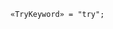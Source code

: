 <!-- This file is generated automatically by infrastructure scripts. Please don't edit by hand. -->

```{ .ebnf .slang-ebnf #TryKeyword }
«TryKeyword» = "try";
```

